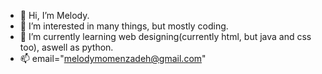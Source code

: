 - 👋 Hi, I’m Melody.
- 👀 I’m interested in many things, but mostly coding.
- 🌱 I’m currently learning web designing(currently html, but java and css too), aswell as python.
- 📫 email="melodymomenzadeh@gmail.com"

<!---
Mproder/Mproder is a ✨ special ✨ repository because its `README.md` (this file) appears on your GitHub profile.
You can click the Preview link to take a look at your changes.
--->
